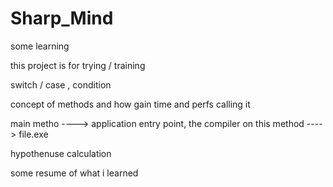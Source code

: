 # Sharp_Mind

some learning 


this project is for trying / training 


switch / case , condition


concept of methods and how gain time and perfs calling it


main metho ----> application entry point, 
the compiler on this method ----> file.exe

hypothenuse calculation

some resume of what i learned 
